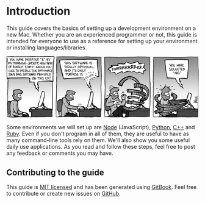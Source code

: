 # Introduction

This guide covers the basics of setting up a development environment on a new Mac. Whether you are an experienced programmer or not, this guide is intended for everyone to use as a reference for setting up your environment or installing languages/libraries.

[![Screen](https://raw.githubusercontent.com/sb2nov/mac-setup/main/assets/intro.gif)](https://raw.githubusercontent.com/sb2nov/mac-setup/main/assets/intro.gif)

Some environments we will set up are [Node](https://nodejs.org) \(JavaScript\), [Python](https://www.python.org), [C++](http://www.cplusplus.com) and [Ruby](https://www.ruby-lang.org). Even if you don't program in all of them, they are useful to have as many command-line tools rely on them. We'll also show you some useful daily use applications. As you read and follow these steps, feel free to post any feedback or comments you may have.

## Contributing to the guide

This guide is [MIT licensed](https://github.com/sb2nov/mac-setup/blob/main/LICENSE) and has been generated using [GitBook](https://www.gitbook.com/). Feel free to contribute or create new issues on [GitHub](https://github.com/sb2nov/mac-setup/issues).

